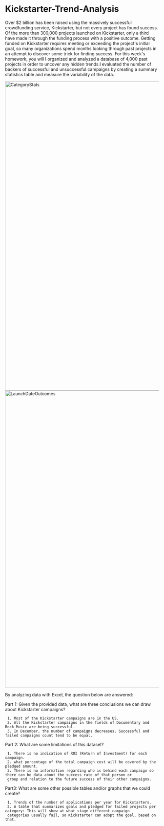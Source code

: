# Kickstarter-Trend-Analysis

Over $2 billion has been raised using the massively successful crowdfunding service, Kickstarter, but not every project has found success. Of the more than 300,000 projects launched on Kickstarter, only a third have made it through the funding process with a positive outcome.
Getting funded on Kickstarter requires meeting or exceeding the project's initial goal, so many organizations spend months looking through past projects in an attempt to discover some trick for finding success. For this week's homework, you will 
I organized and analyzed a database of 4,000 past projects in order to uncover any hidden trends.I evaluated the number of backers of successful and unsuccessful campaigns by creating a summary statistics table and measure the variability of the data.


<img width="1011" alt="CategoryStats" src="https://user-images.githubusercontent.com/70447525/116479937-76dc5a00-a84e-11eb-8ac5-784d4ec960be.png">

<img width="973" alt="LaunchDateOutcomes" src="https://user-images.githubusercontent.com/70447525/117214493-ea401780-adca-11eb-815e-656b6a967473.png">

By analyzing data with Excel, the question below are answered:

Part 1: Given the provided data, what are three conclusions we can draw about Kickstarter campaigns?

     1. Most of the Kickstarter campaigns are in the US.
     2. All the Kickstarter campaigns in the fields of Documentary and Rock Music are being successful.
     3. In December, the number of campaigns decreases. Successful and failed campaigns count tend to be equal.
 
Part 2: What are some limitations of this dataset?

     1. There is no indication of ROI (Return of Investment) for each campaign.
     2. what percentage of the total campaign cost will be covered by the pledged amount.
     3. There is no information regarding who is behind each campaign so there can be data about the success rate of that person or 
     group and relation to the future success of their other campaigns.
 
 
Part3: What are some other possible tables and/or graphs that we could create?

     1. Trends of the number of applications per year for Kickstarters.
     2. A table that summarizes goals and pledged for failed projects per category: This will show at what stage different campaign 
     categories usually fail, so Kickstarter can adopt the goal, based on that.
